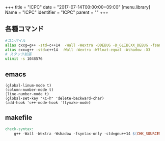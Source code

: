 +++
title = "ICPC"
date = "2017-07-14T00:00:00+09:00"
[menu.library]
Name = "ICPC"
identifier = "ICPC"
parent = ""
+++

<!--more-->

## 各種コマンド

~~~ sh
#コンパイル
alias cxxg=g++ -std=c++14  -Wall -Wextra -DDEBUG -D_GLIBCXX_DEBUG -fsanitize=address -Wfloat-equal -Wshadow
alias cxx=g++ -std=c++14  -Wall -Wextra -Wfloat-equal -Wshadow -O3
# スタック拡張
ulimit -s 1048576
~~~

## emacs

~~~
(global-linum-mode t)
(column-number-mode t)
(line-number-mode t)
(global-set-key "\C-h" 'delete-backward-char)
(add-hook 'c++-mode-hook 'flymake-mode)
~~~

## makefile

~~~ makefile
check-syntax:
	g++ -Wall -Wextra -Wshadow -fsyntax-only -std=gnu++14 $(CHK_SOURCES)
~~~